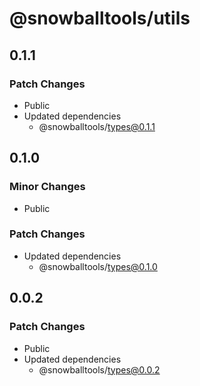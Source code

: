 # @snowballtools/utils

## 0.1.1

### Patch Changes

- Public
- Updated dependencies
  - @snowballtools/types@0.1.1

## 0.1.0

### Minor Changes

- Public

### Patch Changes

- Updated dependencies
  - @snowballtools/types@0.1.0

## 0.0.2

### Patch Changes

- Public
- Updated dependencies
  - @snowballtools/types@0.0.2
